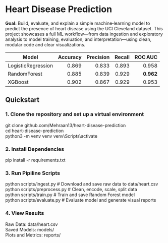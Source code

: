 # Heart Disease Prediction

**Goal:** Build, evaluate, and explain a simple machine‑learning model to predict the presence of heart disease using the UCI Cleveland dataset. This project showcases a full ML workflow—from data ingestion and exploratory analysis to model training, evaluation, and interpretation—using clean, modular code and clear visualizations.


| Model               | Accuracy | Precision | Recall | ROC AUC |
|---------------------|---------:|----------:|-------:|--------:|
| LogisticRegression  | 0.869    | 0.833     | 0.893  | 0.958   |
| RandomForest        | 0.885    | 0.839     | 0.929  | **0.962** |
| XGBoost             | 0.902    | 0.867     | 0.929  | 0.953   |


## Quickstart

### 1. Clone the repository and set up a virtual environment

git clone github.com/Mehraan13/heart-disease-prediction  <br>
cd heart-disease-prediction  <br>
python3 -m venv venv venv\Scripts\activate  <br>

### 2. Install Dependencies
pip install -r requirements.txt

### 3. Run Pipiline Scripts
python scripts/ingest.py        # Download and save raw data to data/heart.csv  <br>
python scripts/preprocess.py    # Clean, encode, scale, split data <br>
python scripts/train.py         # Train and save Random Forest model <br>
python scripts/evaluate.py      # Evaluate model and generate visual reports <br>

### 4. View Results

Raw Data: data/heart.csv         <br>
Saved Models: models/<br>
Plots and Metrics: reports/<br>
